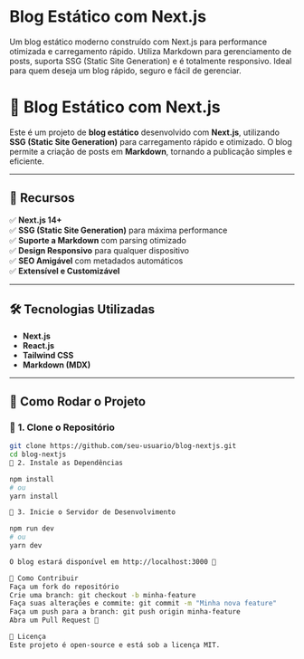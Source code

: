 # Blog Estático com Next.js
Um blog estático moderno construído com Next.js para performance otimizada e carregamento rápido. Utiliza Markdown para gerenciamento de posts, suporta SSG (Static Site Generation) e é totalmente responsivo. Ideal para quem deseja um blog rápido, seguro e fácil de gerenciar.

# 🚀 Blog Estático com Next.js

Este é um projeto de **blog estático** desenvolvido com **Next.js**, utilizando **SSG (Static Site Generation)** para carregamento rápido e otimizado. O blog permite a criação de posts em **Markdown**, tornando a publicação simples e eficiente.

---

## 📌 **Recursos**
✅ **Next.js 14+**  
✅ **SSG (Static Site Generation)** para máxima performance  
✅ **Suporte a Markdown** com parsing otimizado  
✅ **Design Responsivo** para qualquer dispositivo  
✅ **SEO Amigável** com metadados automáticos  
✅ **Extensível e Customizável**  

---

## 🛠 **Tecnologias Utilizadas**
- **Next.js**  
- **React.js**  
- **Tailwind CSS**  
- **Markdown (MDX)**  

---

## 🚀 **Como Rodar o Projeto**
### 📌 **1. Clone o Repositório**

```bash
git clone https://github.com/seu-usuario/blog-nextjs.git
cd blog-nextjs
📌 2. Instale as Dependências

npm install
# ou
yarn install

📌 3. Inicie o Servidor de Desenvolvimento

npm run dev
# ou
yarn dev

O blog estará disponível em http://localhost:3000 🚀

📌 Como Contribuir
Faça um fork do repositório
Crie uma branch: git checkout -b minha-feature
Faça suas alterações e commite: git commit -m "Minha nova feature"
Faça um push para a branch: git push origin minha-feature
Abra um Pull Request 🚀

📜 Licença
Este projeto é open-source e está sob a licença MIT.
